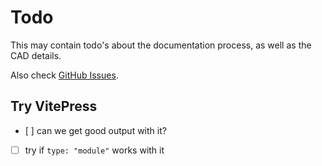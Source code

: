 # Todo

This may contain todo's about the documentation process, as well as the CAD details. 

Also check [GitHub Issues](https://github.com/akauppi/Kotka/issues).


## Try VitePress

- [ ] can we get good output with it?
- [ ] try if `type: "module"` works with it

